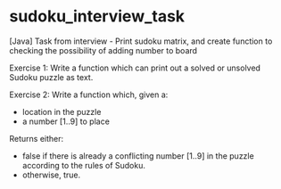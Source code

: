 # sudoku_interview_task
[Java] Task from interview - Print sudoku matrix, and create function to checking the possibility of adding number to board

Exercise 1:
Write a function which can print out a solved or unsolved Sudoku puzzle as text.

Exercise 2:
Write a function which, given a:
- location in the puzzle
- a number [1..9] to place

Returns either:
- false if there is already a conflicting number [1..9] in the puzzle according to the rules of
Sudoku.
- otherwise, true.
